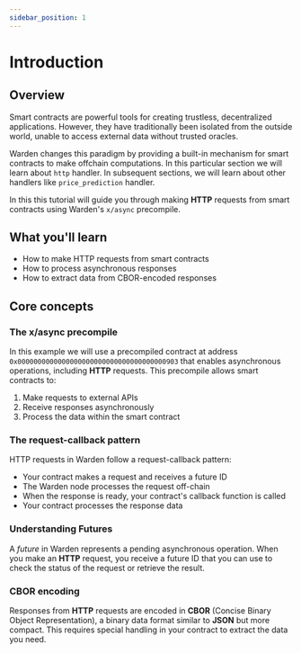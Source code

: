 ```yaml
---
sidebar_position: 1
---
```


# Introduction

## Overview

Smart contracts are powerful tools for creating trustless, decentralized applications. However, they have traditionally been isolated from the outside world, unable to access external data without trusted oracles.

Warden changes this paradigm by providing a built-in mechanism for smart contracts to make offchain computations. In this particular section we will learn about `http` handler. In subsequent sections, we will learn about other handlers like `price_prediction` handler.

In this this tutorial will guide you through making **HTTP** requests from smart contracts using Warden's `x/async` precompile.

## What you'll learn

- How to make HTTP requests from smart contracts
- How to process asynchronous responses
- How to extract data from CBOR-encoded responses

## Core concepts

### The x/async precompile

In this example we will use a precompiled contract at address `0x0000000000000000000000000000000000000903` that enables asynchronous operations, including **HTTP** requests. This precompile allows smart contracts to:

1. Make requests to external APIs
2. Receive responses asynchronously
3. Process the data within the smart contract

### The request-callback pattern

HTTP requests in Warden follow a request-callback pattern:

- Your contract makes a request and receives a future ID
- The Warden node processes the request off-chain
- When the response is ready, your contract's callback function is called
- Your contract processes the response data

### Understanding Futures

A *future* in Warden represents a pending asynchronous operation. When you make an **HTTP** request, you receive a future ID that you can use to check the status of the request or retrieve the result.

### CBOR encoding

Responses from **HTTP** requests are encoded in **CBOR** (Concise Binary Object Representation), a binary data format similar to **JSON** but more compact. This requires special handling in your contract to extract the data you need.
